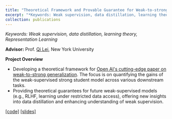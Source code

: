 ```yaml
---
title: "Theoretical Framework and Provable Guarantee for Weak-to-strong Generalization"
excerpt: "*Keywords: Weak supervision, data distillation, learning theory, Representation Learning*<br/><img src='/images/img3.png' width='350'>"
collection: publications
---
```


*Keywords: Weak supervision, data distillation, learning theory, Representation Learning*

**Advisor:** Prof. [Qi Lei](https://cecilialeiqi.github.io/), New York University

**Project Overview**

- Developing a theoretical framework for [Open AI's cutting-edge paper on weak-to-strong generalization](https://arxiv.org/abs/2312.09390). The focus is on quantifying the gains of the weak-supervised strong student model across various downstream tasks.
- Providing theoretical guarantees for future weak-supervised models (e.g., RLHF, learning under restricted data access), offering new insights into data distillation and enhancing understanding of weak supervision.

  
[[code]](https://li-yunai.github.io//portfolio/portfolio-1/)
[[slides]](https://li-yunai.github.io//portfolio/portfolio-1/)
